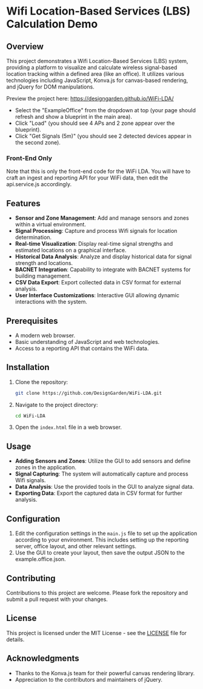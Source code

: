 # Wifi Location-Based Services (LBS) Calculation Demo

## Overview

This project demonstrates a Wifi Location-Based Services (LBS) system, providing a platform to visualize and calculate wireless signal-based location tracking within a defined area (like an office). It utilizes various technologies including JavaScript, Konva.js for canvas-based rendering, and jQuery for DOM manipulations.

Preview the project here: https://designgarden.github.io/WiFi-LDA/
- Select the "ExampleOffice" from the dropdown at top (your page should refresh and show a blueprint in the main area).
- Click "Load" (you should see 4 APs and 2 zone appear over the blueprint).
- Click "Get Signals (5m)" (you should see 2 detected devices appear in the second zone).

### Front-End Only
Note that this is only the front-end code for the WiFi LDA. You will have to craft an ingest and reporting API for your WiFi data, then edit the api.service.js accordingly.

## Features

- **Sensor and Zone Management**: Add and manage sensors and zones within a virtual environment.
- **Signal Processing**: Capture and process Wifi signals for location determination.
- **Real-time Visualization**: Display real-time signal strengths and estimated locations on a graphical interface.
- **Historical Data Analysis**: Analyze and display historical data for signal strength and locations.
- **BACNET Integration**: Capability to integrate with BACNET systems for building management.
- **CSV Data Export**: Export collected data in CSV format for external analysis.
- **User Interface Customizations**: Interactive GUI allowing dynamic interactions with the system.

## Prerequisites

- A modern web browser.
- Basic understanding of JavaScript and web technologies.
- Access to a reporting API that contains the WiFi data.

## Installation

1. Clone the repository:

   ```sh
   git clone https://github.com/DesignGarden/WiFi-LDA.git
   ```

2. Navigate to the project directory:

   ```sh
   cd WiFi-LDA
   ```

3. Open the `index.html` file in a web browser.

## Usage

- **Adding Sensors and Zones**: Utilize the GUI to add sensors and define zones in the application.
- **Signal Capturing**: The system will automatically capture and process Wifi signals.
- **Data Analysis**: Use the provided tools in the GUI to analyze signal data.
- **Exporting Data**: Export the captured data in CSV format for further analysis.

## Configuration

1. Edit the configuration settings in the `main.js` file to set up the application according to your environment. This includes setting up the reporting server, office layout, and other relevant settings.
2. Use the GUI to create your layout, then save the output JSON to the example.office.json.

## Contributing

Contributions to this project are welcome. Please fork the repository and submit a pull request with your changes.

## License

This project is licensed under the MIT License - see the [LICENSE](LICENSE) file for details.

## Acknowledgments

- Thanks to the Konva.js team for their powerful canvas rendering library.
- Appreciation to the contributors and maintainers of jQuery.
